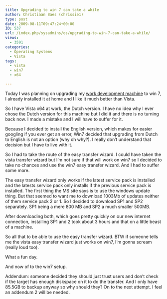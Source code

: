 ```yaml
---
title: Upgrading to win 7 can take a while
author: Christiaan Baes (chrissie1)
type: post
date: 2009-08-11T09:47:24+00:00
ID: 537
url: /index.php/sysadmins/os/upgrading-to-win-7-can-take-a-while/
views:
  - 3591
categories:
  - Operating Systems
  - Vista
tags:
  - vista
  - win7
  - x64

---
```

Today I was planning on upgrading my [work development machine][1] to win 7, I already installed it at home and I like it much better than Vista. 

So I have Vista x64 at work, the Dutch version. I have no idea why I ever chose the Dutch version for this machine but I did it and there is no turning back now. I made a mistake and I will have to suffer for it. 

Because I decided to install the English version, which makes for easier googling if you ever get an error, Win7 decided that upgrading from Dutch to English is not an option (why oh why?). I really don&#8217;t understand that decision but I have to live with it. 

So I had to take the route of the easy transfer wizard. I could have taken the vista transfer wizard but I&#8217;m not sure if that will work on win7 so I decided to take no chances and use the win7 easy transfer wizard. And I had to suffer some more. 

The easy transfer wizard only works if the latest service pack is installed and the latests service pack only installs if the previous service pack is installed. The first thing the MS site says is to use the windows update thing. But that seemed to want me to download 1003Mb of updates neither of them service pack 2 or 1. So I decided to download SP1 and SP2 separately. SP1 being a mere 800 MB and SP2 a much smaller 500MB.

After downloading both, which goes pretty quickly on our new internet connection, installing SP1 and 2 took about 3 hours and that on a little beast of a machine. 

So all that to be able to use the easy transfer wizard. BTW if someone tells me the vista easy transfer wizard just works on win7, I&#8217;m gonna scream (really loud too).

What a fun day.

And now of to the win7 setup.

<span class="MT_red">Addendum:</span> someone decided they should just trust users and don&#8217;t check if the target has enough diskspace on it to do the transfer. And I only have 85.5GB to backup anyway so why should they? On to the next attempt. I feel an addendum 2 will be needed.

 [1]: /index.php/SysAdmins/Hardware/a-new-machine-and-installing-it